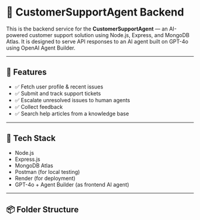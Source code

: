 # 🧠 CustomerSupportAgent Backend

This is the backend service for the **CustomerSupportAgent** — an AI-powered customer support solution using Node.js, Express, and MongoDB Atlas. It is designed to serve API responses to an AI agent built on GPT-4o using OpenAI Agent Builder.

---

## 🚀 Features

- ✅ Fetch user profile & recent issues
- ✅ Submit and track support tickets
- ✅ Escalate unresolved issues to human agents
- ✅ Collect feedback
- ✅ Search help articles from a knowledge base

---

## 🧰 Tech Stack

- Node.js
- Express.js
- MongoDB Atlas
- Postman (for local testing)
- Render (for deployment)
- GPT-4o + Agent Builder (as frontend AI agent)

---

## 📦 Folder Structure

